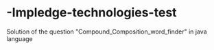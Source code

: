 # -Impledge-technologies-test
Solution of the question "Compound_Composition_word_finder" in java language
